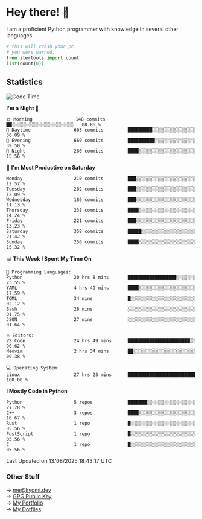 # Hey there! 👋

I am a proficient Python programmer with knowledge in several other languages.

```py
# this will crash your pc.
# you were warned.
from itertools import count
list(count(0))
```

## Statistics
<!--START_SECTION:waka-->
![Code Time](http://img.shields.io/badge/Code%20Time-1%2C892%20hrs%2028%20mins-blue)

**I'm a Night 🦉** 

```text
🌞 Morning                148 commits         ██░░░░░░░░░░░░░░░░░░░░░░░   08.86 % 
🌆 Daytime                603 commits         █████████░░░░░░░░░░░░░░░░   36.09 % 
🌃 Evening                660 commits         ██████████░░░░░░░░░░░░░░░   39.50 % 
🌙 Night                  260 commits         ████░░░░░░░░░░░░░░░░░░░░░   15.56 % 
```
📅 **I'm Most Productive on Saturday** 

```text
Monday                   210 commits         ███░░░░░░░░░░░░░░░░░░░░░░   12.57 % 
Tuesday                  202 commits         ███░░░░░░░░░░░░░░░░░░░░░░   12.09 % 
Wednesday                186 commits         ███░░░░░░░░░░░░░░░░░░░░░░   11.13 % 
Thursday                 238 commits         ████░░░░░░░░░░░░░░░░░░░░░   14.24 % 
Friday                   221 commits         ███░░░░░░░░░░░░░░░░░░░░░░   13.23 % 
Saturday                 358 commits         █████░░░░░░░░░░░░░░░░░░░░   21.42 % 
Sunday                   256 commits         ████░░░░░░░░░░░░░░░░░░░░░   15.32 % 
```


📊 **This Week I Spent My Time On** 

```text
💬 Programming Languages: 
Python                   20 hrs 8 mins       ██████████████████░░░░░░░   73.55 % 
YAML                     4 hrs 49 mins       ████░░░░░░░░░░░░░░░░░░░░░   17.59 % 
TOML                     34 mins             █░░░░░░░░░░░░░░░░░░░░░░░░   02.12 % 
Bash                     28 mins             ░░░░░░░░░░░░░░░░░░░░░░░░░   01.75 % 
JSON                     27 mins             ░░░░░░░░░░░░░░░░░░░░░░░░░   01.64 % 

🔥 Editors: 
VS Code                  24 hrs 49 mins      ███████████████████████░░   90.62 % 
Neovim                   2 hrs 34 mins       ██░░░░░░░░░░░░░░░░░░░░░░░   09.38 % 

💻 Operating System: 
Linux                    27 hrs 23 mins      █████████████████████████   100.00 % 
```

**I Mostly Code in Python** 

```text
Python                   5 repos             ███████░░░░░░░░░░░░░░░░░░   27.78 % 
C++                      3 repos             ████░░░░░░░░░░░░░░░░░░░░░   16.67 % 
Rust                     1 repo              █░░░░░░░░░░░░░░░░░░░░░░░░   05.56 % 
PostScript               1 repo              █░░░░░░░░░░░░░░░░░░░░░░░░   05.56 % 
C                        1 repo              █░░░░░░░░░░░░░░░░░░░░░░░░   05.56 % 
```




 Last Updated on 13/08/2025 18:43:17 UTC
<!--END_SECTION:waka-->

### Other Stuff

→ [me@kyomi.dev](mailto:me@kyomi.dev)\
→ [GPG Public Key](https://github.com/bitterteriyaki.gpg)\
→ [My Portfolio](https://kyomi.dev)\
→ [My Dotfiles](https://github.com/bitterteriyaki/dotfiles)
